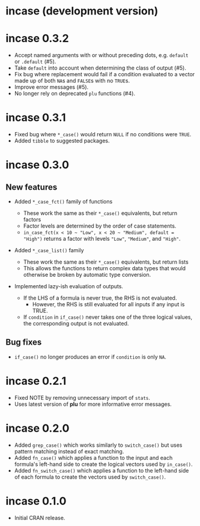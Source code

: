 # incase (development version)

# incase 0.3.2

* Accept named arguments with or without preceding dots, e.g. `default` or `.default` (#5).
* Take `default` into account when determining the class of output (#5).
* Fix bug where replacement would fail if a condition evaluated to a vector made up of both `NA`s and `FALSE`s with no `TRUE`s.
* Improve error messages (#5).
* No longer rely on deprecated `plu` functions (#4).

# incase 0.3.1

* Fixed bug where `*_case()` would return `NULL` if no conditions were `TRUE`.
* Added `tibble` to suggested packages.

# incase 0.3.0

## New features
* Added `*_case_fct()` family of functions
  - These work the same as their `*_case()` equivalents, but return factors
  - Factor levels are determined by the order of case statements.
  - `in_case_fct(x < 10 ~ "Low", x < 20 ~ "Medium", default = "High")` returns a factor with levels `"Low"`, `"Medium"`, and `"High"`.
  
* Added `*_case_list()` family
  - These work the same as their `*_case()` equivalents, but return lists
  - This allows the functions to return complex data types that would otherwise
    be broken by automatic type conversion.
    
* Implemented lazy-ish evaluation of outputs.
  - If the LHS of a formula is never true, the RHS is not evaluated.
    - However, the RHS is still evaluated for all inputs if any input is TRUE.
  - If `condition` in `if_case()` never takes one of the three logical values,
  the corresponding output is not evaluated.
  
## Bug fixes
* `if_case()` no longer produces an error if `condition` is only `NA`.

# incase 0.2.1

* Fixed NOTE by removing unnecessary import of `stats`.
* Uses latest version of **plu** for more informative error messages.

# incase 0.2.0

* Added `grep_case()` which works similarly to `switch_case()` but uses pattern matching instead of exact matching.
* Added `fn_case()` which applies a function to the input and each formula's left-hand side to create the logical vectors used by `in_case()`.
* Added `fn_switch_case()` which applies a function to the left-hand side of each formula to create the vectors used by `switch_case()`.

# incase 0.1.0

* Initial CRAN release.
